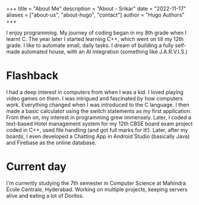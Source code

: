 +++
title = "About Me"
description = "About - Srikar"
date = "2022-11-17"
aliases = ["about-us", "about-hugo", "contact"]
author = "Hugo Authors"
+++

I enjoy programming. My journey of coding began in my 8th grade when I learnt C. The year later I started learning C++, which went on till my 12th grade. I like to automate small, daily tasks. I dream of building a fully self-made automated house, with an AI integration (something like J.A.R.V.I.S.)

# Flashback

I had a deep interest in computers from when I was a kid. I loved playing video games on them. I was intrigued and fascinated by how computers work. Everything changed when I was introduced to the C language. I then made a basic calculator using the switch statements as my first application. From then on, my interest in programming grew immensely. Later, I coded a text-based Hotel management system for my 12th CBSE board exam project coded in C++, used file handling (and got full marks for it!). Later, after my boards, I even developed a Chatting App in Android Studio (basically Java) and Firebase as the online database.


# Current day

I'm currently studying the 7th semester in Computer Science at Mahindra École Centrale, Hyderabad. Working on multiple projects, keeping servers alive and eating a lot of Doritos.
